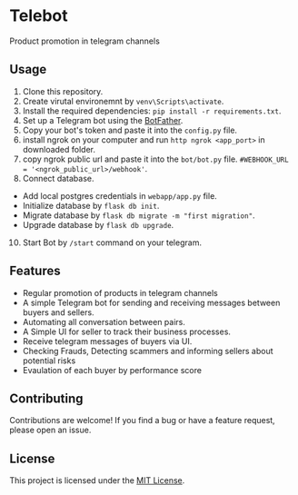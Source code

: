 # Telebot

Product promotion in telegram channels

## Usage

1. Clone this repository.
2. Create virutal environemnt by `venv\Scripts\activate`.
3. Install the required dependencies: `pip install -r requirements.txt`.
4. Set up a Telegram bot using the [BotFather](https://t.me/botfather).
5. Copy your bot's token and paste it into the `config.py` file.
6. install ngrok on your computer and run  `http ngrok <app_port>` in downloaded folder.
7. copy ngrok public url and paste it into the `bot/bot.py` file. `#WEBHOOK_URL = '<ngrok_public_url>/webhook'`.
9. Connect database.
  - Add local postgres credentials in `webapp/app.py` file. 
  - Initialize database by `flask db init`.
  - Migrate database by `flask db migrate -m "first migration"`.
  - Upgrade database by `flask db upgrade`.
10. Start Bot by `/start` command on your telegram.

## Features

- Regular promotion of products in telegram channels
- A simple Telegram bot for sending and receiving messages between buyers and sellers. 
- Automating all conversation between pairs.
- A Simple UI for seller to track their business processes. 
- Receive telegram messages of buyers via UI. 
- Checking Frauds, Detecting scammers and informing sellers about potential risks 
- Evaulation of each buyer by performance score

## Contributing

Contributions are welcome! If you find a bug or have a feature request, please open an issue.

## License

This project is licensed under the [MIT License](LICENSE).
